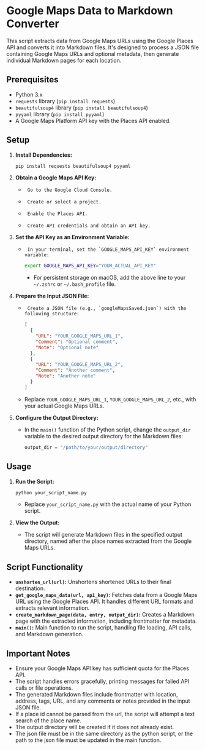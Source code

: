 # Google Maps Data to Markdown Converter

This script extracts data from Google Maps URLs using the Google Places API and converts it into Markdown files. It's designed to process a JSON file containing Google Maps URLs and optional metadata, then generate individual Markdown pages for each location.

## Prerequisites

-   Python 3.x
-   `requests` library (`pip install requests`)
-   `beautifulsoup4` library (`pip install beautifulsoup4`)
-   `pyyaml` library (`pip install pyyaml`)
-   A Google Maps Platform API key with the Places API enabled.

## Setup

1.  **Install Dependencies:**
    ```bash
    pip install requests beautifulsoup4 pyyaml
    ```

2.  **Obtain a Google Maps API Key:**
    -      Go to the Google Cloud Console.
    -      Create or select a project.
    -      Enable the Places API.
    -      Create API credentials and obtain an API key.

3.  **Set the API Key as an Environment Variable:**
    -      In your terminal, set the `GOOGLE_MAPS_API_KEY` environment variable:
        ```bash
        export GOOGLE_MAPS_API_KEY="YOUR_ACTUAL_API_KEY"
        ```
        -   For persistent storage on macOS, add the above line to your `~/.zshrc` or `~/.bash_profile` file.

4.  **Prepare the Input JSON File:**
    -      Create a JSON file (e.g., `googleMapsSaved.json`) with the following structure:
        ```json
        [
          {
            "URL": "YOUR_GOOGLE_MAPS_URL_1",
            "Comment": "Optional comment",
            "Note": "Optional note"
          },
          {
            "URL": "YOUR_GOOGLE_MAPS_URL_2",
            "Comment": "Another comment",
            "Note": "Another note"
          }
        ]
        ```
    -   Replace `YOUR_GOOGLE_MAPS_URL_1`, `YOUR_GOOGLE_MAPS_URL_2`, etc., with your actual Google Maps URLs.

5.  **Configure the Output Directory:**
    -   In the `main()` function of the Python script, change the `output_dir` variable to the desired output directory for the Markdown files:
        ```python
        output_dir = "/path/to/your/output/directory"
        ```

## Usage

1.  **Run the Script:**
    ```bash
    python your_script_name.py
    ```
    -   Replace `your_script_name.py` with the actual name of your Python script.

2.  **View the Output:**
    -   The script will generate Markdown files in the specified output directory, named after the place names extracted from the Google Maps URLs.

## Script Functionality

-   **`unshorten_url(url)`:** Unshortens shortened URLs to their final destination.
-   **`get_google_maps_data(url, api_key)`:** Fetches data from a Google Maps URL using the Google Places API. It handles different URL formats and extracts relevant information.
-   **`create_markdown_page(data, entry, output_dir)`:** Creates a Markdown page with the extracted information, including frontmatter for metadata.
-   **`main()`:** Main function to run the script, handling file loading, API calls, and Markdown generation.

## Important Notes

-   Ensure your Google Maps API key has sufficient quota for the Places API.
-   The script handles errors gracefully, printing messages for failed API calls or file operations.
-   The generated Markdown files include frontmatter with location, address, tags, URL, and any comments or notes provided in the input JSON file.
-   If a place id cannot be parsed from the url, the script will attempt a text search of the place name.
-   The output directory will be created if it does not already exist.
-   The json file must be in the same directory as the python script, or the path to the json file must be updated in the main function.
